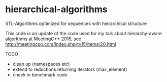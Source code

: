 # hierarchical-algorithms

STL-Algorithms optimized for sequences with hierarchical structure

This code is an update of the code used for my talk about hierarchy-aware algorithms at MeetingC++ 2015, see http://meetingcpp.com/index.php/tv15/items/20.html

TODO
- clean up (namespaces etc)
- extend to reductions returning iterators (max_element)
- check in benchmark code
